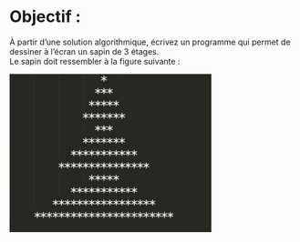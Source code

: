 # Objectif :
À partir d’une solution algorithmique, écrivez un programme qui permet de dessiner à l’écran un sapin de 3 étages.  
Le sapin doit ressembler à la figure suivante :

![Image Niveau 1](https://github.com/ThomasSEGALEN/ChristmasTree/blob/main/Level%201/Level1.PNG)